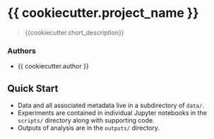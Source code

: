 # {{ cookiecutter.project_name }}

> {{cookiecutter.short_description}}

### Authors

* {{ cookiecutter.author }}

## Quick Start

* Data and all associated metadata live in a subdirectory of `data/`.
* Experiments are contained in individual Jupyter notebooks in the `scripts/` directory along with 
supporting code. 
* Outputs of analysis are in the `outputs/` directory.
